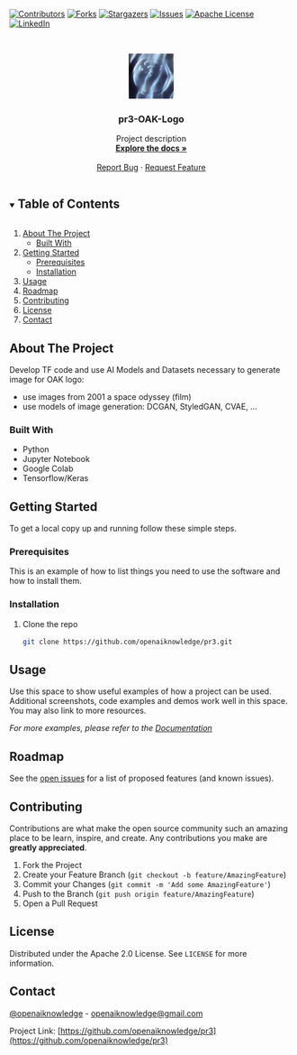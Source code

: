 <!--
***
*** To avoid retyping too much info. Do a search and replace for the following:
*** openaiknowledge, pr3, openaiknowledge, openaiknowledge@gmail.com, pr3-OAK Logo, Project description
-->



<!-- PROJECT SHIELDS -->
<!--
*** I'm using markdown "reference style" links for readability.
*** Reference links are enclosed in brackets [ ] instead of parentheses ( ).
*** See the bottom of this document for the declaration of the reference variables
*** for contributors-url, forks-url, etc. This is an optional, concise syntax you may use.
*** https://www.markdownguide.org/basic-syntax/#reference-style-links
-->
[![Contributors][contributors-shield]][contributors-url]
[![Forks][forks-shield]][forks-url]
[![Stargazers][stars-shield]][stars-url]
[![Issues][issues-shield]][issues-url]
[![Apache License][license-shield]][license-url]
[![LinkedIn][linkedin-shield]][linkedin-url]



<!-- PROJECT LOGO -->
<br />
<p align="center">
  <a href="https://github.com/openaiknowledge/pr3/tree/master">
    <img src="logo.png" alt="Logo" width="80" height="80">
  </a>

  <h3 align="center">pr3-OAK-Logo</h3>

  <p align="center">
    Project description
    <br />
    <a href="https://docs.google.com/document/d/1Htz4Z8wdMGKIo31MX7INS4ADeTpONwYk/edit?usp=sharing&ouid=110990511078180423903&rtpof=true&sd=true"><strong>Explore the docs »</strong></a>
    <br />
    <br />
    <a href="https://github.com/openaiknowledge/pr3/issues">Report Bug</a>
    ·
    <a href="https://github.com/openaiknowledge/pr3/issues">Request Feature</a>
  </p>
</p>



<!-- TABLE OF CONTENTS -->
<details open="open">
  <summary><h2 style="display: inline-block">Table of Contents</h2></summary>
  <ol>
    <li>
      <a href="#about-the-project">About The Project</a>
      <ul>
        <li><a href="#built-with">Built With</a></li>
      </ul>
    </li>
    <li>
      <a href="#getting-started">Getting Started</a>
      <ul>
        <li><a href="#prerequisites">Prerequisites</a></li>
        <li><a href="#installation">Installation</a></li>
      </ul>
    </li>
    <li><a href="#usage">Usage</a></li>
    <li><a href="#roadmap">Roadmap</a></li>
    <li><a href="#contributing">Contributing</a></li>
    <li><a href="#license">License</a></li>
    <li><a href="#contact">Contact</a></li>
  </ol>
</details>



<!-- ABOUT THE PROJECT -->
## About The Project
Develop TF code and use AI Models and Datasets necessary to generate image for OAK logo:
- use images from 2001 a space odyssey (film)
- use models of image generation: DCGAN, StyledGAN, CVAE, ...


### Built With
- Python 
- Jupyter Notebook
- Google Colab
- Tensorflow/Keras



<!-- GETTING STARTED -->
## Getting Started

To get a local copy up and running follow these simple steps.

### Prerequisites

This is an example of how to list things you need to use the software and how to install them.



### Installation

1. Clone the repo
   ```sh
   git clone https://github.com/openaiknowledge/pr3.git
   ```



<!-- USAGE EXAMPLES -->
## Usage

Use this space to show useful examples of how a project can be used. Additional screenshots, code examples and demos work well in this space. You may also link to more resources.

_For more examples, please refer to the [Documentation](https://docs.google.com/document/d/1Htz4Z8wdMGKIo31MX7INS4ADeTpONwYk/edit?usp=sharing&ouid=110990511078180423903&rtpof=true&sd=true)_



<!-- ROADMAP -->
## Roadmap

See the [open issues](https://github.com/openaiknowledge/pr3/issues) for a list of proposed features (and known issues).



<!-- CONTRIBUTING -->
## Contributing

Contributions are what make the open source community such an amazing place to be learn, inspire, and create. Any contributions you make are **greatly appreciated**.

1. Fork the Project
2. Create your Feature Branch (`git checkout -b feature/AmazingFeature`)
3. Commit your Changes (`git commit -m 'Add some AmazingFeature'`)
4. Push to the Branch (`git push origin feature/AmazingFeature`)
5. Open a Pull Request



<!-- LICENSE -->
## License

Distributed under the Apache 2.0 License. See `LICENSE` for more information.



<!-- CONTACT -->
## Contact

[@openaiknowledge](https://twitter.com/openaiknowledge) - openaiknowledge@gmail.com

Project Link: [https://github.com/openaiknowledge/pr3](https://github.com/openaiknowledge/pr3)


<!-- MARKDOWN LINKS & IMAGES -->
<!-- https://www.markdownguide.org/basic-syntax/#reference-style-links -->
[contributors-shield]: https://img.shields.io/github/contributors/openaiknowledge/pr3.svg?style=for-the-badge
[contributors-url]: https://github.com/openaiknowledge/pr3/graphs/contributors
[forks-shield]: https://img.shields.io/github/forks/openaiknowledge/pr3.svg?style=for-the-badge
[forks-url]: https://github.com/openaiknowledge/pr3/network/members
[stars-shield]: https://img.shields.io/github/stars/openaiknowledge/pr3.svg?style=for-the-badge
[stars-url]: https://github.com/openaiknowledge/pr3/stargazers
[issues-shield]: https://img.shields.io/github/issues/openaiknowledge/pr3.svg?style=for-the-badge
[issues-url]: https://github.com/openaiknowledge/pr3/issues
[license-shield]: https://img.shields.io/github/license/openaiknowledge/pr3.svg?style=for-the-badge
[license-url]: https://github.com/openaiknowledge/pr3/blob/master/LICENSE
[linkedin-shield]: https://img.shields.io/badge/-LinkedIn-black.svg?style=for-the-badge&logo=linkedin&colorB=555
[linkedin-url]: https://linkedin.com/in/openaiknowledge
